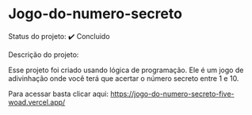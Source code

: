 # Jogo-do-numero-secreto
Status do projeto: ✔️ Concluido

Descrição do projeto:

Esse projeto foi criado usando lógica de programação. Ele é um jogo de adivinhação onde você terá que acertar o número secreto entre 1 e 10.

Para acessar basta clicar aqui: https://jogo-do-numero-secreto-five-woad.vercel.app/
